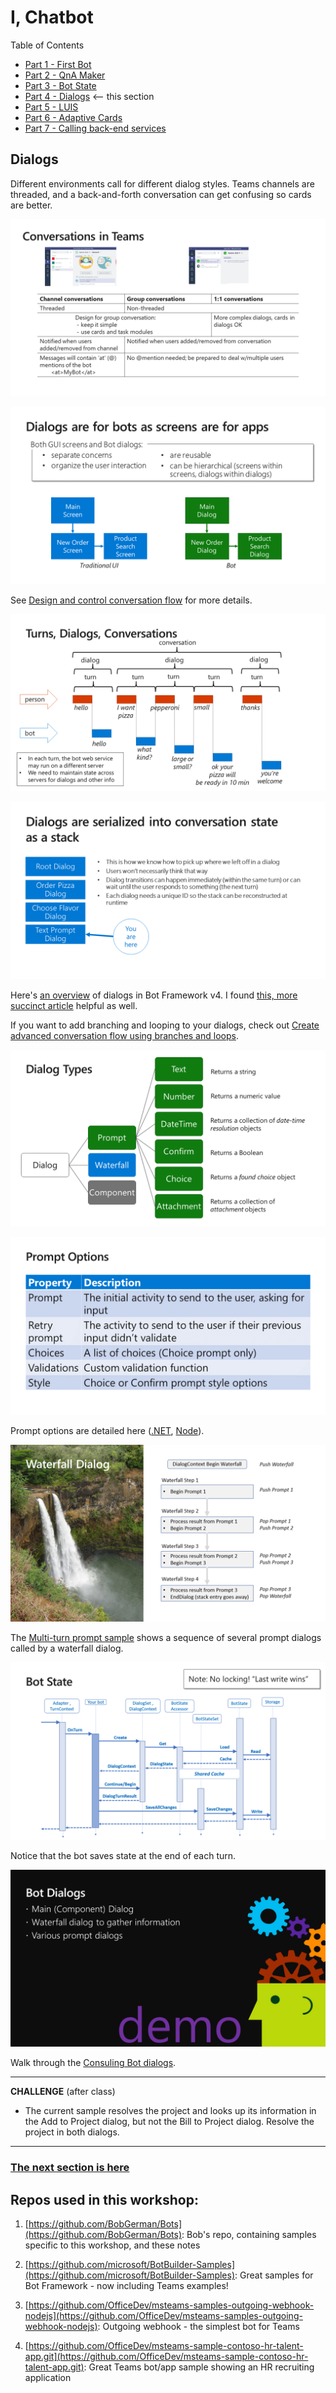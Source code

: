 # I, Chatbot

Table of Contents

* [Part 1 - First Bot](01-FirstBot.md)
* [Part 2 - QnA Maker](02-QnAMaker.md)
* [Part 3 - Bot State](03-State.md)
* [Part 4 - Dialogs](04-Dialogs.md) <-- this section
* [Part 5 - LUIS](05-LUIS.md)
* [Part 6 - Adaptive Cards](06-AdaptiveCards.md)
* [Part 7 - Calling back-end services](07-CallingServices.md)

## Dialogs

Different environments call for different dialog styles. Teams channels are threaded, and a back-and-forth conversation can get confusing so cards are better.

![Slide](./Slides/Slide29.2.PNG)

![Slide](./Slides/Slide30.PNG)

See [Design and control conversation flow](https://docs.microsoft.com/en-us/azure/bot-service/bot-service-design-conversation-flow?view=azure-bot-service-4.0) for more details.

![Slide](./Slides/Slide31.PNG)

![Slide](./Slides/Slide32.PNG)

Here's [an overview](https://docs.microsoft.com/en-us/azure/bot-service/bot-builder-concept-dialog?view=azure-bot-service-4.0) of dialogs in Bot Framework v4. I found [this, more succinct article](https://www.brightdevelopers.com/overview-of-dialogs-for-bot-framework-v4/) helpful as well.

If you want to add branching and looping to your dialogs, check out [Create advanced conversation flow using branches and loops](https://docs.microsoft.com/en-us/azure/bot-service/bot-builder-dialog-manage-complex-conversation-flow).

![Slide](./Slides/Slide33.PNG)

![Slide](./Slides/Slide34.PNG)

Prompt options are detailed here ([.NET](https://docs.microsoft.com/en-us/dotnet/api/microsoft.bot.builder.dialogs.promptoptions), [Node](https://docs.microsoft.com/en-us/javascript/api/botbuilder-dialogs/promptoptions)).

![Slide](./Slides/Slide35.PNG)

The [Multi-turn prompt sample](https://docs.microsoft.com/en-us/azure/bot-service/bot-builder-dialog-manage-conversation-flow) shows a sequence of several prompt dialogs called by a waterfall dialog.

![Slide](./Slides/Slide36.PNG)

Notice that the bot saves state at the end of each turn.

![Slide](./Slides/Slide37.PNG)

Walk through the [Consuling Bot dialogs](../ConsultingBot/ConsultingBot/Dialogs/).

---
__**CHALLENGE**__ (after class)

* The current sample resolves the project and looks up its information in the Add to Project dialog, but not the Bill to Project dialog. Resolve the project in both dialogs.
---

### [The next section is here](05-LUIS.md)

## Repos used in this workshop:

1. [https://github.com/BobGerman/Bots](https://github.com/BobGerman/Bots): Bob's repo, containing samples specific to this workshop, and these notes

1. [https://github.com/microsoft/BotBuilder-Samples](https://github.com/microsoft/BotBuilder-Samples): Great samples for Bot Framework - now including Teams examples!

1. [https://github.com/OfficeDev/msteams-samples-outgoing-webhook-nodejs](https://github.com/OfficeDev/msteams-samples-outgoing-webhook-nodejs): Outgoing webhook - the simplest bot for Teams


1. [https://github.com/OfficeDev/msteams-sample-contoso-hr-talent-app.git](https://github.com/OfficeDev/msteams-sample-contoso-hr-talent-app.git): Great Teams bot/app sample showing an HR recruiting application

